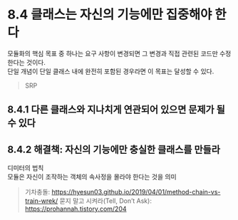 # 8.4 클래스는 자신의 기능에만 집중해야 한다

모듈화의 핵심 목표 중 하나는 요구 사항이 변경되면 그 변경과 직접 관련된 코드만 수정한다는 것이다.  
단일 개념이 단일 클래스 내에 완전히 포함된 경우라면 이 목표는 달성할 수 있다.  

> SRP  

## 8.4.1 다른 클래스와 지나치게 연관되어 있으면 문제가 될 수 있다

## 8.4.2 해결책: 자신의 기능에만 충실한 클래스를 만들라

디미터의 법칙  
모듈은 자신이 조작하는 객체의 속사정을 몰라야 한다는 것을 의미  

> 기차충돌: https://hyesun03.github.io/2019/04/01/method-chain-vs-train-wrek/
> 묻지 말고 시켜라(Tell, Don’t Ask): https://prohannah.tistory.com/204
